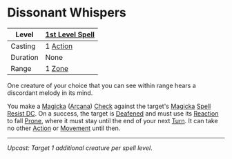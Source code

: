 # Dissonant Whispers

| Level    | [1st Level Spell](1st%20Level%20Spells.md)                            |
| -------- | --------------------------------------------------------------------- |
| Casting  | 1 [Action](../../../../Game%20Procedures/Core%20Procedures/Action.md) |
| Duration | None                                                                  |
| Range    | 1 [Zone](../../../../Game%20Procedures/Core%20Procedures/Zone.md)     |

One creature of your choice that you can see within range hears a discordant melody in its mind.

You make a [Magicka](../../../../Player%20Characters/Attributes/Magicka.md) ([Arcana](../../../../Player%20Characters/Skills/Arcana.md)) [Check](../../../../Game%20Procedures/Core%20Procedures/Check.md) against the target's [Magicka](../../../../Player%20Characters/Attributes/Magicka.md) [Spell Resist DC](../../../Spellcasting/Spell%20Resist%20DC.md). On a success, the target is [Deafened](../../../../Game%20Procedures/Conditions/Deafened.md) and must use its [Reaction](../../../../Game%20Procedures/Combat/Reaction.md) to fall [Prone](../../../../Game%20Procedures/Conditions/Prone.md), where it must stay until the end of your next [Turn](../../../../Game%20Procedures/Core%20Procedures/Turn.md). It can take no other [Action](../../../../Game%20Procedures/Core%20Procedures/Action.md) or [Movement](../../../../Game%20Procedures/Combat/Movement.md) until then.

---
*Upcast: Target 1 additional creature per spell level*.
